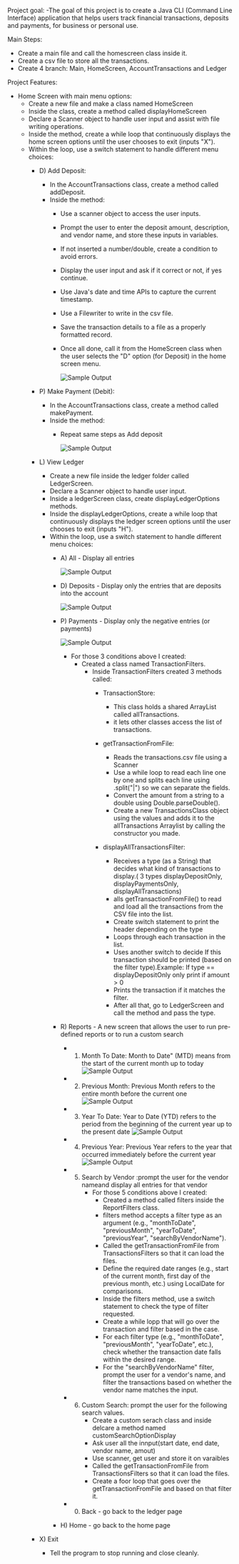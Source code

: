 Project goal: 
  -The goal of this project is to create a Java CLI (Command Line Interface) application that helps users track financial transactions, deposits and payments, for business or personal use.
  
Main Steps:
- Create a main file and call the homescreen class inside it.
- Create a csv file to store all the transactions.
- Create 4 branch: Main, HomeScreen, AccountTransactions and Ledger

Project Features: 
  - Home Screen with main menu options:
     - Create a new file and make a class named HomeScreen
     - Inside the class, create a method called displayHomeScreen
     - Declare a Scanner object to handle user input and assist with file writing operations.
     - Inside the method, create a while loop that continuously displays the home screen options until the user chooses to exit (inputs "X").
     - Within the loop, use a switch statement to handle different menu choices:
         - D) Add Deposit:
             - In the AccountTransactions class, create a method called addDeposit.
             - Inside the method:
                - Use a scanner object to access the user inputs. 
                - Prompt the user to enter the deposit amount, description, and vendor name, and store these inputs in variables.
                - If not inserted a number/double, create a condition to avoid errors.
                - Display the user input and ask if it correct or not, if yes continue.
                - Use Java's date and time APIs to capture the current timestamp.
                - Use a Filewriter to write in the csv file.
                - Save the transaction details to a file as a properly formatted record.
                - Once all done, call it from the HomeScreen class when the user selects the "D" option (for Deposit) in the home screen menu.
                  
                  ![Sample Output](Images/AddDeposit.png)
                  
         - P) Make Payment (Debit):
             - In the AccountTransactions class, create a method called makePayment.
             - Inside the method:
                - Repeat same steps as Add deposit
                  
                  ![Sample Output](Images/makePayment.png)
                  
         - L) View Ledger
             - Create a new file inside the ledger folder called LedgerScreen.
             - Declare a Scanner object to handle user input.
             - Inside a ledgerScreen class, create displayLedgerOptions methods.
             - Inside the displayLedgerOptions, create a while loop that continuously displays the ledger screen options until the user chooses to exit (inputs "H").
             - Within the loop, use a switch statement to handle different menu choices:
                - A) All - Display all entries
               
                  ![Sample Output](Images/ledgerDisplayAll.png)
                  
                - D) Deposits - Display only the entries that are deposits into the account
                  
                  ![Sample Output](Images/ledgerDisplayDeposits.png)
                  
                - P) Payments - Display only the negative entries (or payments)
                  
                   ![Sample Output](Images/ledgerDisplayPayments.png)
                  
                   - For those 3 conditions above I created:
                     - Created a class named TransactionFilters.
                       - Inside TransactionFilters created 3 methods called:
                         -  TransactionStore:
                            - This class holds a shared ArrayList called allTransactions.
                            - it lets other classes access the list of transactions.
                              
                         - getTransactionFromFile:
                            - Reads the transactions.csv file using a Scanner
                            - Use a while loop to read each line one by one and splits each line using .split("|") so we can separate the fields.
                            - Convert the amount from a string to a double using Double.parseDouble().
                            - Create a new TransactionsClass object using the values and adds it to the allTransactions Arraylist by calling the constructor you made.
                              
                         - displayAllTransactionsFilter:
                            - Receives a type (as a String) that decides what kind of transactions to display.( 3 types displayDepositOnly, displayPaymentsOnly, displayAllTransactions)
                            - alls getTransactionFromFile() to read and load all the transactions from the CSV file into the list.
                            - Create switch statement to print the header depending on the type
                            - Loops through each transaction in the list.
                            - Uses another switch to decide If this transaction should be printed (based on the filter type).Example: If type == displayDepositOnly only print if amount > 0
                            - Prints the transaction if it matches the filter.
                            - After all that, go to LedgerScreen and call the method and pass the type.
                              
                             

                - R) Reports - A new screen that allows the user to run pre-defined reports or to run a custom search
                     - 1) Month To Date: Month to Date" (MTD) means from the start of the current month up to today
                          ![Sample Output](Images/reports-monthToDate.png)
                     - 2) Previous Month: Previous Month refers to the entire month before the current one
                          ![Sample Output](Images/PreviousMonth.png)
                     - 3) Year To Date: Year to Date (YTD) refers to the period from the beginning of the current year up to the present date
                          ![Sample Output](Images/reports-YearToDate.png)
                     - 4) Previous Year: Previous Year refers to the year that occurred immediately before the current year
                          ![Sample Output](Images/reports-PreviousYear.png)
                     - 5) Search by Vendor :prompt the user for the vendor nameand display all entries for that vendor
                          - For those 5 conditions above I created:
                             - Created a method called filters inside the ReportFilters class.
                             - filters method accepts a filter type as an argument (e.g., "monthToDate", "previousMonth", "yearToDate", "previousYear", "searchByVendorName").
                             - Called the getTransactionFromFile from TransactionsFilters so that it can load the files.
                             - Define the required date ranges (e.g., start of the current month, first day of the previous month, etc.) using LocalDate for comparisons.
                             - Inside the filters method, use a switch statement to check the type of filter requested.
                             - Create a while lopp that will go over the transaction and filter based in the case.
                             - For each filter type (e.g., "monthToDate", "previousMonth", "yearToDate", etc.), check whether the transaction date falls within the desired range.
                             - For the "searchByVendorName" filter, prompt the user for a vendor's name, and filter the transactions based on whether the vendor name matches the input.
                               
                     - 6) Custom Search: prompt the user for the following search values.
                          - Create a custom serach class and inside delcare a method named customSearchOptionDisplay
                          - Ask user all the innput(start date, end date, vendor name, amout)
                          - Use scanner, get user and store it on varaibles
                          - Called the getTransactionFromFile from TransactionsFilters so that it can load the files.
                          - Create a foor loop that goes over the getTransactionFromFile and based on that filter it.
    
                         
                     - 0) Back - go back to the ledger page
                - H) Home - go back to the home page
              
         - X) Exit
            - Tell the program to stop running and close cleanly. 
           
  
